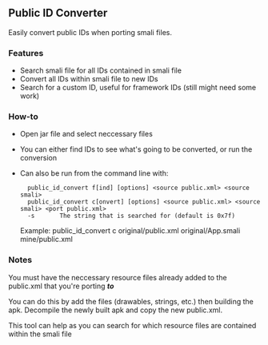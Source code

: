 ## Public ID Converter
Easily convert public IDs when porting smali files. 

### Features

- Search smali file for all IDs contained in smali file
- Convert all IDs within smali file to new IDs
- Search for a custom ID, useful for framework IDs (still might need some work)

### How-to

- Open jar file and select neccessary files
- You can either find IDs to see what's going to be converted, or run the conversion
- Can also be run from the command line with:

        public_id_convert f[ind] [options] <source public.xml> <source smali>
        public_id_convert c[onvert] [options] <source public.xml> <source smali> <port public.xml>
        -s       The string that is searched for (default is 0x7f)

    Example:
        public_id_convert c original/public.xml original/App.smali mine/public.xml

### Notes
You must have the neccessary resource files already added to the public.xml that you're porting ***to***

You can do this by add the files (drawables, strings, etc.) then building the apk. Decompile the newly built apk and copy the new public.xml.

This tool can help as you can search for which resource files are contained within the smali file 